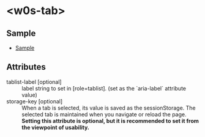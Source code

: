 # &lt;w0s-tab&gt;

## Sample

- [Sample](https://saekitominaga.github.io/customelements-tab/sample.html)

## Attributes

<dl>
<dt>tablist-label [optional]</dt>
<dd>label string to set in [role=tablist]. (set as the `aria-label` attribute value)</dd>
<dt>storage-key [optional]</dt>
<dd>When a tab is selected, its value is saved as the sessionStorage. The selected tab is maintained when you navigate or reload the page. <strong>Setting this attribute is optional, but it is recommended to set it from the viewpoint of usability.</strong></dd>
</dl>
